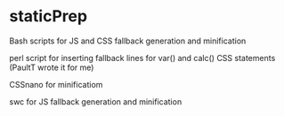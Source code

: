 # staticPrep
Bash scripts for JS and CSS fallback generation and minification

perl script for inserting fallback lines for var() and calc() CSS statements (PaultT wrote it for me)

CSSnano for minificatiom

swc for JS fallback generation and minification
